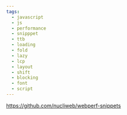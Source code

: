 ```yaml
---
tags:
  - javascript
  - js
  - performance
  - snipppet
  - ttb
  - loading
  - fold
  - lazy
  - lcp
  - layout
  - shift
  - blocking
  - font
  - script
---
```

https://github.com/nucliweb/webperf-snippets

